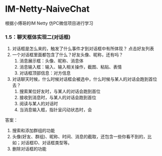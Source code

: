 # IM-Netty-NaiveChat
根据小傅哥的IM Netty 仿PC微信项目进行学习


### 1.5：聊天框体实现二(对话框)

1. 对话框是怎么来的，触发了什么事件才到对话框中有所体现？
点击好友列表
2. 一个对话框里面都包含了什么？好友头像、昵称，还有吗？ 
   1. 消息展示框：头像、昵称、消息体
   2. 消息输入框：输入、输入相关操作，截图、粘贴、表情
   3. 对话框顶部信息：对方信息
3. 对话聊天时候，什么时候对话框会被选中，什么时候与某人的对话会跑到首位去？
   1. 搜索某位好友时，与某人的对话会跑到首位
   2. 接收到消息时，与某人的对话会跑到首位
   3. 阅读与某人的对话时
   3. 当消息输入框，指针呈闪动状态时，会

答案：
1. 搜索和添加群组的功能
2. 头像(好友、群组)、昵称、时间、消息的截取，还包含一些你看不到的，比如；对话框ID、对话框类型等。
3. 删除对话框的功能